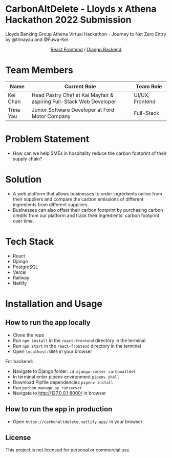 # CarbonAltDelete - Lloyds x Athena Hackathon 2022 Submission 
Lloyds Banking Group Athena Virtual Hackathon - Journey to Net Zero Entry by @trinayau and @Fuwa-Kei  

<p align="center">
 <a href="https://carbonaltdel.com/">React Frontend</a> / <a href="https://lloyds-hackathon-server.vercel.app/">Django Backend</a> 
</p>

# Team Members
| Name      | Current Role                                                        | Team Role                |
|-----------|---------------------------------------------------------------------|--------------------------|
| Kei Chan  | Head Pastry Chef at Kai Mayfair & aspiring Full-Stack Web Developer | UI/UX, Frontend          |
| Trina Yau | Junior Software Developer at Ford Motor Company                     | Full-Stack               |

# Problem Statement
- How can we help SMEs in hospitality reduce the carbon footprint of their supply chain?

# Solution
- A web platform that allows businesses to order ingredients online from their suppliers and compare the carbon emissions of different ingredients from different suppliers.
- Businesses can also offset their carbon footprint by purchasing carbon credits from our platform and track their ingredients' carbon footprint over time.

# Tech Stack
- React
- Django
- PostgreSQL
- Vercel
- Railway
- Netlify

# Installation and Usage
## How to run the app locally
- Clone the repo
- Run `npm install` in the `react-frontend` directory in the terminal
- Run `npm start` in the `react-frontend` directory in the terminal
- Open `localhost:3000` in your browser  

For backend:
- Navigate to Django folder: `cd django-server carbonaltdel` 
- In terminal enter pipenv environment `pipenv shell`
- Download Pipfile dependencies `pipenv install`
- Run `python manage.py runserver`
- Navigate to http://127.0.0.1:8000/ in browser

## How to run the app in production
- Open `https://carbonaltdelete.netlify.app/` in your browser

## License
This project is not licensed for personal or commercial use.
 
